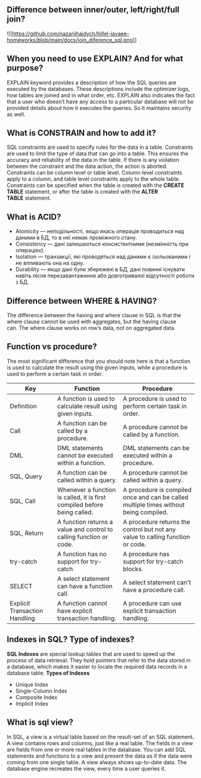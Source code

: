 ## Difference between inner/outer, left/right/full join?
![[https://github.com/nazariihajdych/hillel-javaee-homeworks/blob/main/docs/join_diference_sql.png]]
## When you need to use EXPLAIN? And for what purpose?
EXPLAIN keyword provides a description of how the SQL queries are executed by the databases. These descriptions include the optimizer logs, how tables are joined and in what order, etc. EXPLAIN also indicates the fact that a user who doesn’t have any access to a particular database will not be provided details about how it executes the queries. So it maintains security as well.
## What is CONSTRAIN and how to add it?
SQL constraints are used to specify rules for the data in a table.
Constraints are used to limit the type of data that can go into a table. This ensures the accuracy and reliability of the data in the table. If there is any violation between the constraint and the data action, the action is aborted.
Constraints can be column level or table level. Column level constraints apply to a column, and table level constraints apply to the whole table.
Constraints can be specified when the table is created with the **CREATE TABLE** statement, or after the table is created with the **ALTER TABLE** statement.
## What is ACID?
- Atomicity — неподільності, якщо якась операція проводиться над даними в БД, то в неї немає проміжного стану.
- Consistency — дані залишаються консистентними (незмінність при операціях).
- Isolation — транзакції, які проводяться над даними є ізольованими і не впливають она на одну.
- Durability — якщо дані були збережені в БД, дані повинні існувати навіть після перезавантаження або довготривалої відсутності роботи з БД.
## Difference between WHERE & HAVING?
The difference between the having and where clause in SQL is that the where clause cannot be used with aggregates, but the having clause can. The where clause works on row’s data, not on aggregated data.
## Function vs procedure?
The most significant difference that you should note here is that a function is used to calculate the result using the given inputs, while a procedure is used to perform a certain task in order.

| **Key**                       | **Function**                                                             | **Procedure**                                                                         |
| ----------------------------- | ------------------------------------------------------------------------ | ------------------------------------------------------------------------------------- |
| Definition                    | A function is used to calculate result using given inputs.               | A procedure is used to perform certain task in order.                                 |
| Call                          | A function can be called by a procedure.                                 | A procedure cannot be called by a function.                                           |
| DML                           | DML statements cannot be executed within a function.                     | DML statements can be executed within a procedure.                                    |
| SQL, Query                    | A function can be called within a query.                                 | A procedure cannot be called within a query.                                          |
| SQL, Call                     | Whenever a function is called, it is first compiled before being called. | A procedure is compiled once and can be called multiple times without being compiled. |
| SQL, Return                   | A function returns a value and control to calling function or code.      | A procedure returns the control but not any value to calling function or code.        |
| try-catch                     | A function has no support for try-catch                                  | A procedure has support for try-catch blocks.                                         |
| SELECT                        | A select statement can have a function call.                             | A select statement can't have a procedure call.                                       |
| Explicit Transaction Handling | A function cannot have explicit transaction handling.                    | A procedure can use explicit transaction handling.                                    |
## Indexes in SQL? Type of indexes?
**SQL Indexes** are special lookup tables that are used to speed up the process of data retrieval. They hold pointers that refer to the data stored in a database, which makes it easier to locate the required data records in a database table.
**Types of Indexes**
- Unique Index
- Single-Column Index
- Composite Index
- Implicit Index
## What is sql view?
In SQL, a view is a virtual table based on the result-set of an SQL statement.
A view contains rows and columns, just like a real table. The fields in a view are fields from one or more real tables in the database.
You can add SQL statements and functions to a view and present the data as if the data were coming from one single table.
A view always shows up-to-date data. The database engine recreates the view, every time a user queries it.
